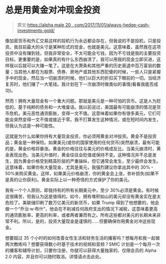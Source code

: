 # 总是用黄金对冲现金投资

> 原文:[https://alpha male 20 . com/2017/11/01/always-hedge-cash-investments-gold/](https://alphamale20.com/2017/11/01/always-hedge-cash-investments-gold/)

像加密货币和外汇交易这样的投机行为永远都会存在，但我说的不是投机，只是投资。我目前最大的头寸是某种形式的现金，也就是美元。这意味着，虽然我在这项投资中没有赚到钱，但我非常安全，不太可能会亏钱，因为不亏钱是我的主要投资目标。更重要的是，如果真的有什么东西崩溃了，我可以用我的现金立即买进，这样我以后就可以大赚一笔了。这是在大萧条和其他严重的历史衰退中百万富翁的数量；当其他人都在为股票、债券、房地产或其他东西犯傻的时候，一些人只是紧握手中的现金，然后当一切崩溃的时候，他们以巨大的折扣买下眼前的一切。当经济复苏时，他们赚了一大笔钱。我计划在下一次崩溃时做类似的事情(看看我能否成功)。

然而！拥有大量现金有一个重大问题。那就是美元是一种可怕的货币。这是人为贬低的，基于纯粹的债务和一大堆废话。我以前说过，美国最有可能崩溃的情况是货币危机，美元恶性通货膨胀，变得一文不值。这意味着如果你有很多美元，它们可能会突然变得一文不值或接近于零。我不打算发生这种情况，或在短时间内发生，但我认为这是一种可能性。

这就是为什么如果你持有大量现金投资，你必须用黄金对冲投资。黄金不是投资品；黄金是一种保险。如果美元(或你的国家使用的任何货币)突然崩溃，最有可能的是，黄金价格将暴涨。黄金的价格往往与美元的价格成反比。当美元崩溃时，黄金表现出色。当美元升值时，黄金往往会贬值或保持不变。这种情况并不总是发生，因为黄金价格受到精英阶层的严重操纵，但它通常会发生，至少最终会发生。这意味着，如果你有大量现金，尤其是美元，我强烈建议你拿出其中的 30% - 50%来购买黄金。这样，如果美元价格崩溃，你的黄金会上涨，弥补损失(如果不是真的让你获利)。黄金实际上以一种奇怪的方式保护了你的美元。

我有一个个人原则，即我持有的所有长期美元中，至少 30%必须是黄金。有时候这很痛苦，但我认为这是值得的。如今，拥有堆积如山的美元却没有黄金实在是太危险了。美联储印刷了数万亿美元的新货币，如果 Trump 得到了他想要的，他会做一个“乔治·w·布什”，他会在不削减任何政府支出的情况下减税，这意味着更高的通货膨胀率，更高的利率，或者两者兼而有之。所有这些都对美元的长期未来非常不利。所以，是的，投资大量现金是谨慎的……但要确保你用黄金对冲这些现金。

想要超过 35 个小时的如何改善女性生活和财务生活的播客吗？想每月和我一起做两次教练吗？想要获得数小时基于技术的视频和音频？SMIC 计划是一个每月一次的播客和辅导计划，只要你注册，你就可以获得大量独家的、仅限会员的 Alpha 2.0 内容，并且你可以随时取消。详情请点击此处。